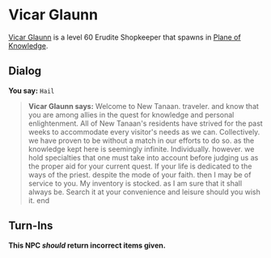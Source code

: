 # Vicar Glaunn



[Vicar Glaunn](/npc/202220) is a level 60 Erudite Shopkeeper that spawns in [Plane of Knowledge](/zone/202).



## Dialog

**You say:** `Hail`



>**Vicar Glaunn says:** Welcome to New Tanaan. traveler. and know that you are among allies in the quest for knowledge and personal enlightenment. All of New Tanaan's residents have strived for the past weeks to accommodate every visitor's needs as we can. Collectively. we have proven to be without a match in our efforts to do so. as the knowledge kept here is seemingly infinite. Individually. however. we hold specialties that one must take into account before judging us as the proper aid for your current quest. If your life is dedicated to the ways of the priest. despite the mode of your faith. then I may be of service to you. My inventory is stocked. as I am sure that it shall always be. Search it at your convenience and leisure should you wish it.
end



## Turn-Ins



**This NPC *should* return incorrect items given.**





